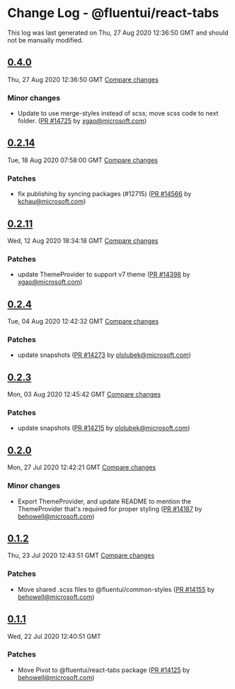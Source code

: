 # Change Log - @fluentui/react-tabs

This log was last generated on Thu, 27 Aug 2020 12:36:50 GMT and should not be manually modified.

<!-- Start content -->

## [0.4.0](https://github.com/microsoft/fluentui/tree/@fluentui/react-tabs_v0.4.0)

Thu, 27 Aug 2020 12:36:50 GMT 
[Compare changes](https://github.com/microsoft/fluentui/compare/@fluentui/react-tabs_v0.2.14..@fluentui/react-tabs_v0.4.0)

### Minor changes

- Update to use merge-styles instead of scss; move scss code to next folder. ([PR #14725](https://github.com/microsoft/fluentui/pull/14725) by xgao@microsoft.com)

## [0.2.14](https://github.com/microsoft/fluentui/tree/@fluentui/react-tabs_v0.2.14)

Tue, 18 Aug 2020 07:58:00 GMT 
[Compare changes](https://github.com/microsoft/fluentui/compare/@fluentui/react-tabs_v0.2.11..@fluentui/react-tabs_v0.2.14)

### Patches

- fix publishing by syncing packages (#12715) ([PR #14566](https://github.com/microsoft/fluentui/pull/14566) by kchau@microsoft.com)

## [0.2.11](https://github.com/microsoft/fluentui/tree/@fluentui/react-tabs_v0.2.11)

Wed, 12 Aug 2020 18:34:18 GMT 
[Compare changes](https://github.com/microsoft/fluentui/compare/@fluentui/react-tabs_v0.2.5..@fluentui/react-tabs_v0.2.11)

### Patches

- update ThemeProvider to support v7 theme ([PR #14398](https://github.com/microsoft/fluentui/pull/14398) by xgao@microsoft.com)

## [0.2.4](https://github.com/microsoft/fluentui/tree/@fluentui/react-tabs_v0.2.4)

Tue, 04 Aug 2020 12:42:32 GMT 
[Compare changes](https://github.com/microsoft/fluentui/compare/@fluentui/react-tabs_v0.2.3..@fluentui/react-tabs_v0.2.4)

### Patches

- update snapshots ([PR #14273](https://github.com/microsoft/fluentui/pull/14273) by ololubek@microsoft.com)

## [0.2.3](https://github.com/microsoft/fluentui/tree/@fluentui/react-tabs_v0.2.3)

Mon, 03 Aug 2020 12:45:42 GMT 
[Compare changes](https://github.com/microsoft/fluentui/compare/@fluentui/react-tabs_v0.2.2..@fluentui/react-tabs_v0.2.3)

### Patches

- update snapshots ([PR #14215](https://github.com/microsoft/fluentui/pull/14215) by ololubek@microsoft.com)

## [0.2.0](https://github.com/microsoft/fluentui/tree/@fluentui/react-tabs_v0.2.0)

Mon, 27 Jul 2020 12:42:21 GMT 
[Compare changes](https://github.com/microsoft/fluentui/compare/@fluentui/react-tabs_v0.1.2..@fluentui/react-tabs_v0.2.0)

### Minor changes

- Export ThemeProvider, and update README to mention the ThemeProvider that's required for proper styling ([PR #14187](https://github.com/microsoft/fluentui/pull/14187) by behowell@microsoft.com)

## [0.1.2](https://github.com/microsoft/fluentui/tree/@fluentui/react-tabs_v0.1.2)

Thu, 23 Jul 2020 12:43:51 GMT 
[Compare changes](https://github.com/microsoft/fluentui/compare/@fluentui/react-tabs_v0.1.1..@fluentui/react-tabs_v0.1.2)

### Patches

- Move shared .scss files to @fluentui/common-styles ([PR #14155](https://github.com/microsoft/fluentui/pull/14155) by behowell@microsoft.com)

## [0.1.1](https://github.com/microsoft/fluentui/tree/@fluentui/react-tabs_v0.1.1)

Wed, 22 Jul 2020 12:40:51 GMT

### Patches

- Move Pivot to @fluentui/react-tabs package ([PR #14125](https://github.com/microsoft/fluentui/pull/14125) by behowell@microsoft.com)
